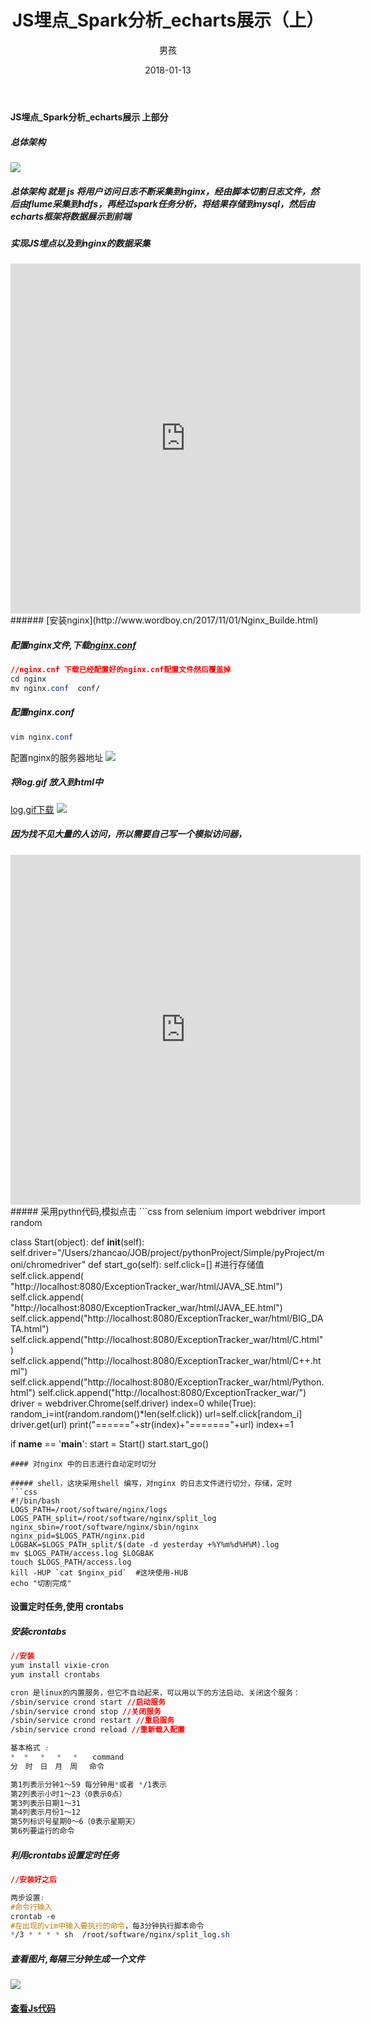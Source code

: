 ﻿---
layout: post
title: 'JS埋点_Spark分析_echarts展示（上）'
date: 2018-01-13
author: 男孩
tags: spark
---
#### JS埋点_Spark分析_echarts展示 上部分
##### 总体架构
![](http://img.wordboy.cn/project/spark/js%E5%9F%8B%E7%82%B9%E5%88%86%E6%9E%90/stage.png)
##### 总体架构 就是 js 将用户访问日志不断采集到nginx，经由脚本切割日志文件，然后由flume采集到hdfs，再经过spark任务分析，将结果存储到mysql，然后由echarts框架将数据展示到前端
##### 实现JS埋点以及到nginx的数据采集
<iframe width="560" height="560" src="http://img.wordboy.cn/project/spark/js%E5%9F%8B%E7%82%B9%E5%88%86%E6%9E%90/JS.mp4" frameborder="0" allowfullscreen></iframe>
###### [安装nginx](http://www.wordboy.cn/2017/11/01/Nginx_Builde.html)

##### 配置nginx文件,下载[nginx.conf](http://img.wordboy.cn/project/spark/js%E5%9F%8B%E7%82%B9%E5%88%86%E6%9E%90/nginx.conf)
```css
//nginx.cnf 下载已经配置好的nginx.cnf配置文件然后覆盖掉
cd nginx
mv nginx.conf  conf/
```
##### 配置nginx.conf
```css
vim nginx.conf
```
配置nginx的服务器地址
![](http://img.wordboy.cn/project/spark/js%E5%9F%8B%E7%82%B9%E5%88%86%E6%9E%90/I1%24%7E53%5BCP%28%5BRQ%29QQK%291H%5BYJ.png)
##### 将log.gif 放入到html中
[log.gif下载](http://img.wordboy.cn/project/spark/js%E5%9F%8B%E7%82%B9%E5%88%86%E6%9E%90/log.gif)
![](http://img.wordboy.cn/project/spark/js%E5%9F%8B%E7%82%B9%E5%88%86%E6%9E%90/log_up.PNG)

##### 因为找不见大量的人访问，所以需要自己写一个模拟访问器，
<iframe width="560" height="560" src="http://img.wordboy.cn/project/spark/js%E5%9F%8B%E7%82%B9%E5%88%86%E6%9E%90/moni.mp4" frameborder="0" allowfullscreen></iframe>
##### 采用pythn代码,模拟点击
```css
from  selenium import webdriver
import random

class Start(object):
    def __init__(self):
        self.driver="/Users/zhancao/JOB/project/pythonProject/Simple/pyProject/moni/chromedriver"
    def start_go(self):
        self.click=[]
        #进行存储值
        self.click.append( "http://localhost:8080/ExceptionTracker_war/html/JAVA_SE.html")
        self.click.append( "http://localhost:8080/ExceptionTracker_war/html/JAVA_EE.html")
        self.click.append("http://localhost:8080/ExceptionTracker_war/html/BIG_DATA.html")
        self.click.append("http://localhost:8080/ExceptionTracker_war/html/C.html")
        self.click.append("http://localhost:8080/ExceptionTracker_war/html/C++.html")
        self.click.append("http://localhost:8080/ExceptionTracker_war/html/Python.html")
        self.click.append("http://localhost:8080/ExceptionTracker_war/")
        driver = webdriver.Chrome(self.driver)
        index=0
        while(True):
            random_i=int(random.random()*len(self.click))
            url=self.click[random_i]
            driver.get(url)
            print("======"+str(index)+"======="+url)
            index+=1

if __name__ == '__main__':
    start = Start()
    start.start_go()


```
#### 对nginx 中的日志进行自动定时切分

##### shell，这块采用shell 编写，对nginx 的日志文件进行切分，存储，定时
```css
#!/bin/bash
LOGS_PATH=/root/software/nginx/logs
LOGS_PATH_split=/root/software/nginx/split_log
nginx_sbin=/root/software/nginx/sbin/nginx
nginx_pid=$LOGS_PATH/nginx.pid
LOGBAK=$LOGS_PATH_split/$(date -d yesterday +%Y%m%d%H%M).log
mv $LOGS_PATH/access.log $LOGBAK
touch $LOGS_PATH/access.log 
kill -HUP `cat $nginx_pid`  #这块使用-HUB
echo "切割完成"
```
#### 设置定时任务,使用 crontabs
##### 安装crontabs
```css
//安装
yum install vixie-cron
yum install crontabs

cron 是linux的内置服务，但它不自动起来，可以用以下的方法启动、关闭这个服务：
/sbin/service crond start //启动服务
/sbin/service crond stop //关闭服务
/sbin/service crond restart //重启服务
/sbin/service crond reload //重新载入配置

基本格式 :
*  *　 *　 *　 *　　command
分　时　日　月　周　 命令

第1列表示分钟1～59 每分钟用*或者 */1表示
第2列表示小时1～23（0表示0点）
第3列表示日期1～31
第4列表示月份1～12
第5列标识号星期0～6（0表示星期天）
第6列要运行的命令
```
#####  利用crontabs设置定时任务
```css
//安装好之后

两步设置: 
#命令行输入
crontab -e
#在出现的vim中输入要执行的命令，每3分钟执行脚本命令
*/3 * * * * sh  /root/software/nginx/split_log.sh
```
##### 查看图片,每隔三分钟生成一个文件
![](http://img.wordboy.cn/project/spark/js%E5%9F%8B%E7%82%B9%E5%88%86%E6%9E%90/log_crontab.PNG)

#### [查看Js代码](https://github.com/czhyf/ExceptionTracker)
